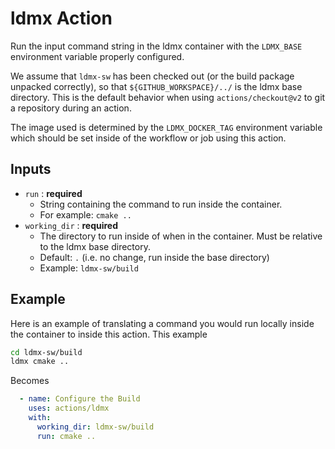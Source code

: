 # ldmx Action

Run the input command string in the ldmx container with the `LDMX_BASE` environment variable properly configured.

We assume that `ldmx-sw` has been checked out (or the build package unpacked correctly), so that `${GITHUB_WORKSPACE}/../` is the ldmx base directory.
This is the default behavior when using `actions/checkout@v2` to git a repository during an action.

The image used is determined by the `LDMX_DOCKER_TAG` environment variable which should be set inside of the workflow or job using this action.

## Inputs

- `run` : **required**
  - String containing the command to run inside the container. 
  - For example: `cmake ..`
- `working_dir` : **required**
  - The directory to run inside of when in the container. Must be relative to the ldmx base directory.
  - Default: `.` (i.e. no change, run inside the base directory)
  - Example: `ldmx-sw/build`

## Example

Here is an example of translating a command you would run locally inside the container to inside this action.
This example

```bash
cd ldmx-sw/build
ldmx cmake ..
```

Becomes

```yaml
  - name: Configure the Build
    uses: actions/ldmx
    with:
      working_dir: ldmx-sw/build
      run: cmake ..
```
